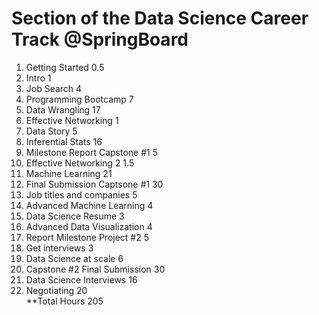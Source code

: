Section of the Data Science Career Track @SpringBoard=====================================================		1. Getting Started					0.5			2. Intro							1			3. Job Search						4			4. Programming Bootcamp				7			5. Data Wrangling					17			6. Effective Networking				1			7. Data Story						5			8. Inferential Stats				16			9. Milestone Report Capstone #1		5			10. Effective Networking 2			1.5			11. Machine Learning				21			12. Final Submission Captsone #1 	30			13. Job titles and companies		5			14. Advanced Machine Learning		4			15. Data Science Resume				3			16. Advanced Data Visualization		4			17. Report Milestone Project #2		5			18. Get interviews					3			19. Data Science at scale			6			20. Capstone #2 Final Submission	30			21. Data Science Interviews			16			22. Negotiating						20			**Total  Hours						205			